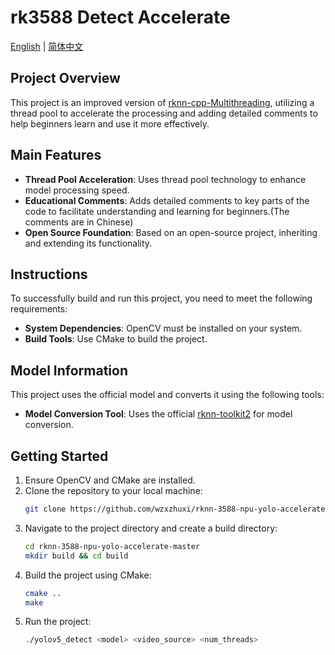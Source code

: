 # rk3588 Detect Accelerate

[English](README.md) | [简体中文](README.zh.md)

## Project Overview

This project is an improved version of [rknn-cpp-Multithreading](https://github.com/leafqycc/rknn-cpp-Multithreading?tab=readme-ov-file), utilizing a thread pool to accelerate the processing and adding detailed comments to help beginners learn and use it more effectively.

## Main Features

- **Thread Pool Acceleration**: Uses thread pool technology to enhance model processing speed.
- **Educational Comments**: Adds detailed comments to key parts of the code to facilitate understanding and learning for beginners.(The comments are in Chinese)
- **Open Source Foundation**: Based on an open-source project, inheriting and extending its functionality.

## Instructions

To successfully build and run this project, you need to meet the following requirements:

- **System Dependencies**: OpenCV must be installed on your system.
- **Build Tools**: Use CMake to build the project.

## Model Information

This project uses the official model and converts it using the following tools:

- **Model Conversion Tool**: Uses the official [rknn-toolkit2](https://github.com/rockchip-linux/rknn-toolkit2/tree/master) for model conversion.

## Getting Started

1. Ensure OpenCV and CMake are installed.
2. Clone the repository to your local machine:
   ```bash
   git clone https://github.com/wzxzhuxi/rknn-3588-npu-yolo-accelerate
3. Navigate to the project directory and create a build directory:
   ```bash
   cd rknn-3588-npu-yolo-accelerate-master
   mkdir build && cd build
4. Build the project using CMake:
   ```bash
   cmake ..
   make
5. Run the project:
   ```bash
   ./yolov5_detect <model> <video_source> <num_threads>
